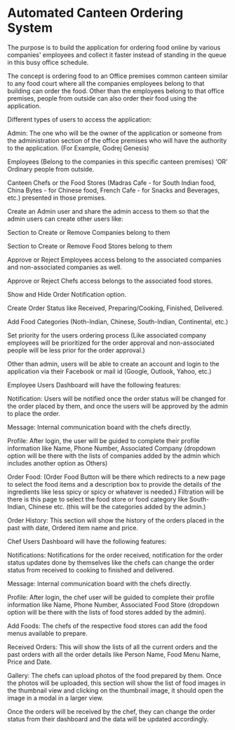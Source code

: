 # Automated Canteen Ordering System 


The purpose is to build the application for ordering food online by various companies' employees and collect it faster instead of standing in the queue in this busy office schedule. 


The concept is ordering food to an Office premises common canteen similar to any food court where all the companies employees belong to that building can order the food. Other than the employees belong to that office premises, people from outside can also order their food using the application.


Different types of users to access the application:


Admin: The one who will be the owner of the application or someone from the administration section of the office premises who will have the authority to the application. (For Example, Godrej Genesis)


Employees (Belong to the companies in this specific canteen premises) ‘OR’ Ordinary people from outside.


Canteen Chefs or the Food Stores (Madras Cafe - for South Indian food, China Bytes - for Chinese food, French Cafe - for Snacks and Beverages, etc.) presented in those premises.


Create an Admin user and share the admin access to them so that the admin users can create other users like:


Section to Create or Remove Companies belong to them


Section to Create or Remove Food Stores belong to them


Approve or Reject Employees access belong to the associated companies and non-associated companies as well.


Approve or Reject Chefs access belongs to the associated food stores.


Show and Hide Order Notification option.


Create Order Status like Received, Preparing/Cooking, Finished, Delivered.

Add Food Categories (Noth-Indian, Chinese, South-Indian, Continental, etc.)


Set priority for the users ordering process (Like associated company employees will be prioritized for the order approval and non-associated people will be less prior for the order approval.)


Other than admin, users will be able to create an account and login to the application via their Facebook or mail id (Google, Outlook, Yahoo, etc.)


Employee Users Dashboard will have the following features:


Notification: Users will be notified once the order status will be changed for the order placed by them, and once the users will be approved by the admin to place the order.


Message: Internal communication board with the chefs directly.


Profile: After login, the user will be guided to complete their profile information like Name, Phone Number, Associated Company (dropdown option will be there with the lists of companies added by the admin which includes another option as Others)


Order Food: (Order Food Button will be there which redirects to a new page to select the food items and a description box to provide the details of the ingredients like less spicy or spicy or whatever is needed.) Filtration will be there is this page to select the food store or food category like South-Indian, Chinese etc. (this will be the categories added by the admin.)


Order History: This section will show the history of the orders placed in the past with date, Ordered item name and price.


Chef Users Dashboard will have the following features:


Notifications: Notifications for the order received, notification for the order status updates done by themselves like the chefs can change the order status from received to cooking to finished and delivered.


Message: Internal communication board with the chefs directly.


Profile: After login, the chef user will be guided to complete their profile information like Name, Phone Number, Associated Food Store (dropdown option will be there with the lists of food stores added by the admin).

Add Foods: The chefs of the respective food stores can add the food menus available to prepare.


Received Orders: This will show the lists of all the current orders and the past orders with all the order details like Person Name, Food Menu Name, Price and Date.


Gallery: The chefs can upload photos of the food prepared by them. Once the photos will be uploaded, this section will show the list of food images in the thumbnail view and clicking on the thumbnail image, it should open the image in a modal in a larger view.


Once the orders will be received by the chef, they can change the order status from their dashboard and the data will be updated accordingly.
